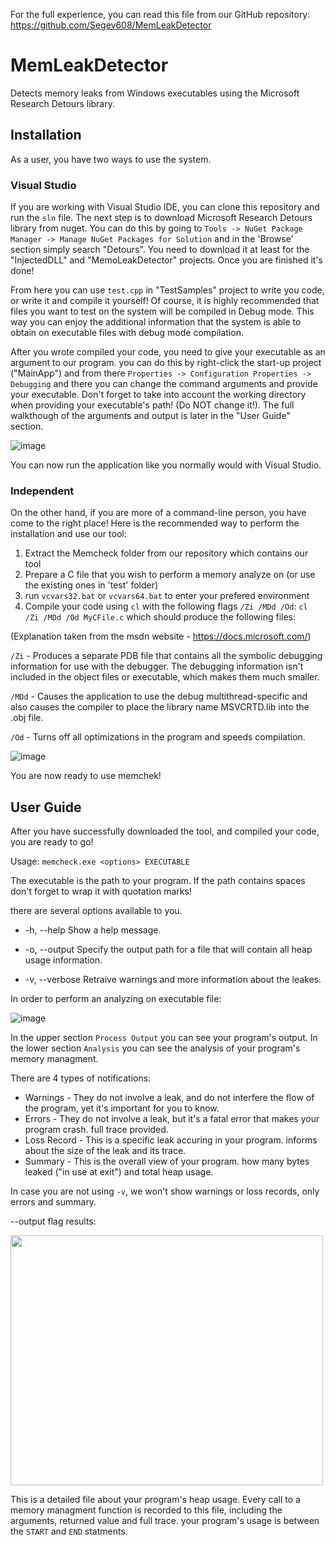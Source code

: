 For the full experience, you can read this file from our GitHub repository:
https://github.com/Segev608/MemLeakDetector

# MemLeakDetector
Detects memory leaks from Windows executables using the Microsoft Research Detours library.

## Installation
As a user, you have two ways to use the system.

### Visual Studio
If you are working with Visual Studio IDE, you can clone this repository and run the `sln` file. The next step is to download Microsoft Research Detours library from nuget. You can do this by going to `Tools -> NuGet Package Manager -> Manage NuGet Packages for Solution` and in the 'Browse' section simply search "Detours". You need to download it at least for the "InjectedDLL" and "MemoLeakDetector" projects. Once you are finished it's done!

From here you can use `test.cpp` in "TestSamples" project to write you code, or write it and compile it yourself! Of course, it is highly recommended that files you want to test on the system will be compiled in Debug mode. This way you can enjoy the additional information that the system is able to obtain on executable files with debug mode compilation.

After you wrote compiled your code, you need to give your executable as an argument to our program. you can do this by right-click the start-up project ("MainApp") and from there `Properties -> Configuration Properties -> Debugging` and there you can change the command arguments and provide your executable. Don't forget to take into account the working directory when providing your executable's path! (Do NOT change it!). The full walkthough of the arguments and output is later in the "User Guide" section.

![image](https://user-images.githubusercontent.com/57449384/122484505-668a6500-cfdd-11eb-818c-69574af6333f.png)

You can now run the application like you normally would with Visual Studio.

### Independent
On the other hand, if you are more of a command-line person, you have come to the right place!
Here is the recommended way to perform the installation and use our tool:

1. Extract the Memcheck folder from our repository which contains our tool
2. Prepare a C file that you wish to perform a memory analyze on (or use the existing ones in 'test' folder)
3. run `vcvars32.bat` or `vcvars64.bat` to enter your prefered environment
4. Compile your code using `cl` with the following flags `/Zi /MDd /Od`: `cl /Zi /MDd /Od MyCFile.c` which should produce the following files:

(Explanation taken from the msdn website - https://docs.microsoft.com/)

`/Zi` - Produces a separate PDB file that contains all the symbolic debugging information for use with the debugger. The debugging information isn't included in the object files or executable, which makes them much smaller.

`/MDd` - Causes the application to use the debug multithread-specific and also causes the compiler to place the library name MSVCRTD.lib into the .obj file.

`/Od` - Turns off all optimizations in the program and speeds compilation.

![image](https://user-images.githubusercontent.com/57367786/122437588-83557700-cfa2-11eb-9add-6f63f1c3308e.png)

You are now ready to use memchek!
  
## User Guide
After you have successfully downloaded the tool, and compiled your code, you are ready to go!

Usage: `memcheck.exe <options> EXECUTABLE`

The executable is the path to your program. If the path contains spaces don't forget to wrap it with quotation marks!

there are several options available to you.

* -h, --help        Show a help message.

* -o, --output      Specify the output path for a file that will contain all heap usage information.

* -v, --verbose     Retraive warnings and more information about the leakes.

In order to perform an analyzing on executable file:

![image](https://user-images.githubusercontent.com/57449384/122476747-5f5c5a80-cfcf-11eb-842d-a28970412ef8.png)

In the upper section `Process Output` you can see your program's output.
In the lower section `Analysis` you can see the analysis of your program's memory managment.

There are 4 types of notifications:

* Warnings    - They do not involve a leak, and do not interfere the flow of the program, yet it's important for you to know.
* Errors      - They do not involve a leak, but it's a fatal error that makes your program crash. full trace provided.
* Loss Record - This is a specific leak accuring in your program. informs about the size of the leak and its trace.
* Summary     - This is the overall view of your program. how many bytes leaked ("in use at exit") and total heap usage.
  
In case you are not using `-v`, we won't show warnings or loss records, only errors and summary. 

--output flag results:

<img src=https://user-images.githubusercontent.com/57367786/122339574-f1218480-cf49-11eb-8430-fe81397570cc.png width="500" height="400" />

This is a detailed file about your program's heap usage. Every call to a memory managment function is recorded to this file,
including the arguments, returned value and full trace. your program's usage is between the `START` and `END` statments.

